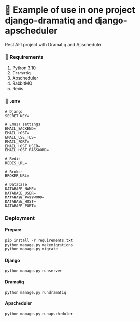 # 📱 Example of use in one project django-dramatiq and django-apscheduler

Rest API project with Dramatiq and Apscheduler

### 📝 Requirements

1. Python 3.10
2. Dramatiq
3. Apscheduler
4. RabbitMQ
5. Redis

### 🔧 .env

```
# Django
SECRET_KEY=

# Email settings
EMAIL_BACKEND=
EMAIL_HOST=
EMAIL_USE_TLS=
EMAIL_PORT=
EMAIL_HOST_USER=
EMAIL_HOST_PASSWORD=

# Redis
REDIS_URL=

# Broker
BROKER_URL=

# Database
DATABASE_NAME=
DATABASE_USER=
DATABASE_PASSWORD=
DATABASE_HOST=
DATABASE_PORT=
```

### Deployment

#### Prepare

``` python
pip install -r requirements.txt
python manage.py makemigrations
python manage.py migrate
```

#### Django

``` python
python manage.py runserver
```

#### Dramatiq

``` python
python manage.py rundramatiq
```

#### Apscheduler

``` python
python manage.py runapscheduler
```